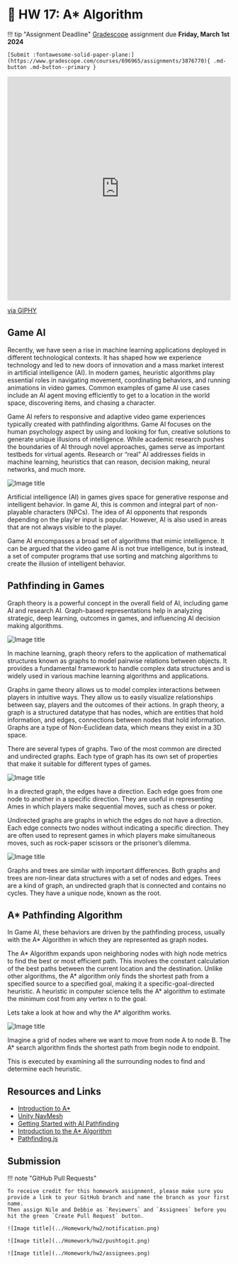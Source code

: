# 🧮 HW 17: A* Algorithm

!!! tip "Assignment Deadline"
    [Gradescope](https://www.gradescope.com/) assignment due **Friday, March 1st 2024**

    [Submit :fontawesome-solid-paper-plane:](https://www.gradescope.com/courses/696965/assignments/3876770){ .md-button .md-button--primary }

<div style="width:100%;height:0;padding-bottom:100%;position:relative;"><iframe src="https://giphy.com/embed/zMukICnMEZmSf8zvXd" width="100%" height="100%" style="position:absolute" frameBorder="0" class="giphy-embed" allowFullScreen></iframe></div><p><a href="https://giphy.com/gifs/Giflytics-gif-jazminantoinette-giflytics-zMukICnMEZmSf8zvXd">via GIPHY</a></p>

## Game AI

Recently, we have seen a rise in machine learning applications deployed in different technological contexts. It has shaped how we experience technology and led to new doors of innovation and a mass market interest in artificial intelligence (AI). In modern games, heuristic algorithms play essential roles in navigating movement, coordinating behaviors, and running animations in video games. Common examples of game AI use cases include an AI agent moving efficiently to get to a location in the world
space, discovering items, and chasing a character.

Game AI refers to responsive and adaptive video game experiences typically created with pathfinding algorithms. Game AI focuses on the human psychology aspect by using and looking for fun, creative solutions to generate unique illusions of intelligence. While academic research pushes the boundaries of AI through novel approaches, games serve as important testbeds for virtual agents. Research or “real” AI addresses fields in machine learning, heuristics that can reason, decision making, neural networks, and much more. 

![Image title](./hw17/gameai.png)

Artificial intelligence (AI) in games gives space for generative response and intelligent behavior. In game AI, this is common and integral part of non-playable characters (NPCs). The idea of AI opponents that responds depending on the play'er input is popular. However, AI is also used in areas that are not always visible to the player.

Game AI encompasses a broad set of algorithms that mimic intelligence. It can be argued that the video game AI is not true intelligence, but is instead, a set of computer programs that use sorting and matching algorithms to create the illusion of intelligent behavior.

## Pathfinding in Games
Graph theory is a powerful concept in the overall field of AI, including game AI and research AI. Graph-based representations help in analyzing strategic, deep learning, outcomes in games, and influencing AI decision making algorithms. 

![Image title](./hw17/navmeshPathfinding.jpeg)

In machine learning, graph theory refers to the application of mathematical structures known as graphs to model pairwise relations between objects. It provides a fundamental framework to handle complex data structures and is widely used in various machine learning algorithms and applications. 

Graphs in game theory allows us to model complex interactions between players in intuitive ways. They allow us to easily visualize relationships between say, players and the outcomes of their actions. In graph theory, a graph is a structured datatype that has nodes, which are entities that hold information, and edges, connections between nodes that hold information. Graphs are a type of Non-Euclidean data, which means they exist in a 3D space.

There are several types of graphs. Two of the most common are directed and undirected graphs. Each type of graph has its own set of properties that make it suitable for different types of games.

![Image title](./hw17/nodeEdges.png)

In a directed graph, the edges have a direction. Each edge goes from one node to another in a specific direction. They are useful in representing Ames in which players make sequential moves, such as chess or poker. 

Undirected graphs are graphs in which the edges do not have a direction. Each edge connects two nodes without indicating a specific direction. They are often used to represent games in which players make simultaneous moves, such as rock-paper scissors or the prisoner’s dilemma. 

![Image title](./hw17/treeGraph.png)

Graphs and trees are similar with important differences. Both graphs and trees are non-linear data structures with a set of nodes and edges. Trees are a kind of graph, an undirected graph that is connected and contains no cycles. They have a unique node, known as the root.


## A* Pathfinding Algorithm

In Game AI, these behaviors are driven by the pathfinding process, usually with the A* Algorithm in which they are represented as graph nodes. 

The A* Algorithm expands upon neighboring nodes with high node metrics to find the best or most efficient path. This involves the constant calculation of the best paths between the
current location and the destination. Unlike other algorithms, the A* algorithm only finds the shortest path from a specified source to a specified goal, making it a specific-goal-directed heuristic. A heuristic in computer science tells the A* algorithm to estimate the minimum cost from any vertex n to the goal. 

Lets take a look at how and why the A* algorithm works.

![Image title](./hw17/astar.png)

Imagine a grid of nodes where we want to move from node A to node B. The A* search algorithm finds the shortest path from begin node to endpoint.

This is executed by examining all the surrounding nodes to find and determine each heuristic. 

## Resources and Links
* [Introduction to A*](https://theory.stanford.edu/~amitp/GameProgramming/AStarComparison.html)
* [Unity NavMesh](https://learn.unity.com/tutorial/unity-navmesh?projectId=5f60d859edbc2a001ee947ea#)
* [Getting Started with AI Pathfinding](https://learn.unity.com/project/beginner-ai-pathfinding)
* [Introduction to the A* Algorithm](https://www.redblobgames.com/pathfinding/a-star/introduction.html#:~:text=Graph%20search%20algorithms%20let%20us,explores%20equally%20in%20all%20directions.)
* [Pathfinding.js](https://qiao.github.io/PathFinding.js/visual/)


## Submission

!!! note "GitHub Pull Requests"

    To receive credit for this homework assignment, please make sure you provide a link to your GitHub branch and name the branch as your first name. 
    Then assign Nile and Debbie as `Reviewers` and `Assignees` before you hit the green `Create Pull Request` button.

    ![Image title](../Homework/hw2/notification.png)

    ![Image title](../Homework/hw2/pushtogit.png)

    ![Image title](../Homework/hw2/assignees.png)